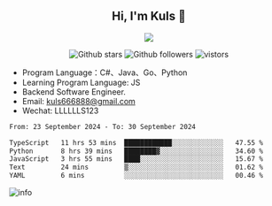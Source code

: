 <h2 align="center"> Hi, I'm Kuls 👋 </h2>
<p align="center">
    <p align="center">
        <img src=" https://avatars.githubusercontent.com/u/42165104?s=460&u=5c7fbf0bce7d4b38a15a44676e6f64b529e47598&v=4"/>
    </p>
    <p align="center">
      <img src="https://img.shields.io/github/stars/hellokuls?style=social" alt="Github stars" />
      <img src="https://img.shields.io/github/followers/hellokuls?style=social" alt="Github followers" />
      <img src="https://visitor-badge.glitch.me/badge?page_id=hellokuls.readme" alt="vistors" />
    </p>
</p>

- Program Language：C#、Java、Go、Python
- Learning Program Language: JS
- Backend Software Engineer.
- Email: kuls666888@gmail.com
- Wechat: LLLLLLS123

<!--START_SECTION:waka-->

```txt
From: 23 September 2024 - To: 30 September 2024

TypeScript   11 hrs 53 mins  ████████████░░░░░░░░░░░░░   47.55 %
Python       8 hrs 39 mins   ████████▓░░░░░░░░░░░░░░░░   34.60 %
JavaScript   3 hrs 55 mins   ████░░░░░░░░░░░░░░░░░░░░░   15.67 %
Text         24 mins         ▒░░░░░░░░░░░░░░░░░░░░░░░░   01.62 %
YAML         6 mins          ░░░░░░░░░░░░░░░░░░░░░░░░░   00.46 %
```

<!--END_SECTION:waka-->

![info](https://github-readme-stats.vercel.app/api?username=hellokuls&show_icons=true&count_private=true&hide=prs&theme=default_repocard)


